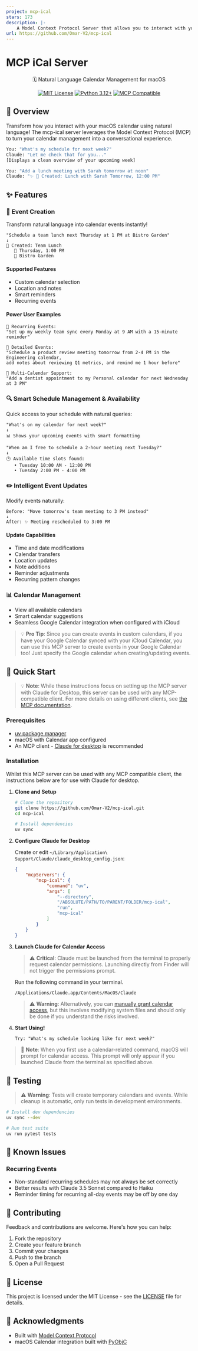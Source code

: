 ```yaml
---
project: mcp-ical
stars: 173
description: |-
    A Model Context Protocol Server that allows you to interact with your MacOS Calendar through natural language.
url: https://github.com/Omar-V2/mcp-ical
---
```


# MCP iCal Server

<div align="center">

🗓️ Natural Language Calendar Management for macOS

[![MIT License](https://img.shields.io/badge/License-MIT-green.svg)](https://choosealicense.com/licenses/mit/)
[![Python 3.12+](https://img.shields.io/badge/python-3.12+-blue.svg)](https://www.python.org/downloads/)
[![MCP Compatible](https://img.shields.io/badge/MCP-Compatible-purple.svg)](https://modelcontextprotocol.io)

</div>

## 🌟 Overview

Transform how you interact with your macOS calendar using natural language! The mcp-ical server leverages the Model Context Protocol (MCP) to turn your calendar management into a conversational experience.

```bash
You: "What's my schedule for next week?"
Claude: "Let me check that for you..."
[Displays a clean overview of your upcoming week]

You: "Add a lunch meeting with Sarah tomorrow at noon"
Claude: "✨ 📅 Created: Lunch with Sarah Tomorrow, 12:00 PM"
```

## ✨ Features

### 📅 Event Creation

Transform natural language into calendar events instantly!

```text
"Schedule a team lunch next Thursday at 1 PM at Bistro Garden"
↓
📎 Created: Team Lunch
   📅 Thursday, 1:00 PM
   📍 Bistro Garden
```

#### Supported Features

- Custom calendar selection
- Location and notes
- Smart reminders
- Recurring events

#### Power User Examples

```text
🔄 Recurring Events:
"Set up my weekly team sync every Monday at 9 AM with a 15-minute reminder"

📝 Detailed Events:
"Schedule a product review meeting tomorrow from 2-4 PM in the Engineering calendar, 
add notes about reviewing Q1 metrics, and remind me 1 hour before"

📱 Multi-Calendar Support:
"Add a dentist appointment to my Personal calendar for next Wednesday at 3 PM"
```

### 🔍 Smart Schedule Management & Availability

Quick access to your schedule with natural queries:

```text
"What's on my calendar for next week?"
↓
📊 Shows your upcoming events with smart formatting

"When am I free to schedule a 2-hour meeting next Tuesday?"
↓
🕒 Available time slots found:
   • Tuesday 10:00 AM - 12:00 PM
   • Tuesday 2:00 PM - 4:00 PM
```

### ✏️ Intelligent Event Updates

Modify events naturally:

```text
Before: "Move tomorrow's team meeting to 3 PM instead"
↓
After: ✨ Meeting rescheduled to 3:00 PM
```

#### Update Capabilities

- Time and date modifications
- Calendar transfers
- Location updates
- Note additions
- Reminder adjustments
- Recurring pattern changes

### 📊 Calendar Management

- View all available calendars
- Smart calendar suggestions
- Seamless Google Calendar integration when configured with iCloud

> 💡 **Pro Tip**: Since you can create events in custom calendars, if you have your Google Calendar synced with your iCloud Calendar, you can use this MCP server to create events in your Google Calendar too! Just specify the Google calendar when creating/updating events.

## 🚀 Quick Start

> 💡 **Note**: While these instructions focus on setting up the MCP server with Claude for Desktop, this server can be used with any MCP-compatible client. For more details on using different clients, see [the MCP documentation](https://modelcontextprotocol.io/quickstart/client).

### Prerequisites

- [uv package manager](https://github.com/astral-sh/uv)
- macOS with Calendar app configured
- An MCP client - [Claude for desktop](https://claude.ai/download) is recommended

### Installation

Whilst this MCP server can be used with any MCP compatible client, the instructions below are for use with Claude for desktop.

1. **Clone and Setup**

    ```bash
    # Clone the repository
    git clone https://github.com/Omar-V2/mcp-ical.git
    cd mcp-ical

    # Install dependencies
    uv sync
    ```

2. **Configure Claude for Desktop**

    Create or edit `~/Library/Application\ Support/Claude/claude_desktop_config.json`:

    ```json
    {
        "mcpServers": {
            "mcp-ical": {
                "command": "uv",
                "args": [
                    "--directory",
                    "/ABSOLUTE/PATH/TO/PARENT/FOLDER/mcp-ical",
                    "run",
                    "mcp-ical"
                ]
            }
        }
    }
    ```

3. **Launch Claude for Calendar Access**

    > ⚠️ **Critical**: Claude must be launched from the terminal to properly request calendar permissions. Launching directly from Finder will not trigger the permissions prompt.

    Run the following command in your terminal.

    ```bash
    /Applications/Claude.app/Contents/MacOS/Claude
    ```

    > ⚠️ **Warning**: Alternatively, you can [manually grant calendar access](docs/install.md#method-2-manually-grant-calendar-access), but this involves modifying system files and should only be done if you understand the risks involved.

4. **Start Using!**

    ```text
    Try: "What's my schedule looking like for next week?"
    ```

> 🔑 **Note**: When you first use a calendar-related command, macOS will prompt for calendar access. This prompt will only appear if you launched Claude from the terminal as specified above.

## 🧪 Testing

> ⚠️ **Warning**: Tests will create temporary calendars and events. While cleanup is automatic, only run tests in development environments.

```bash
# Install dev dependencies
uv sync --dev

# Run test suite
uv run pytest tests
```

## 🐛 Known Issues

### Recurring Events

- Non-standard recurring schedules may not always be set correctly
- Better results with Claude 3.5 Sonnet compared to Haiku
- Reminder timing for recurring all-day events may be off by one day

## 🤝 Contributing

Feedback and contributions are welcome. Here's how you can help:

1. Fork the repository
2. Create your feature branch
3. Commit your changes
4. Push to the branch
5. Open a Pull Request

## 📝 License

This project is licensed under the MIT License - see the [LICENSE](LICENSE) file for details.

## 🙏 Acknowledgments

- Built with [Model Context Protocol](https://modelcontextprotocol.io)
- macOS Calendar integration built with [PyObjC](https://github.com/ronaldoussoren/pyobjc)

